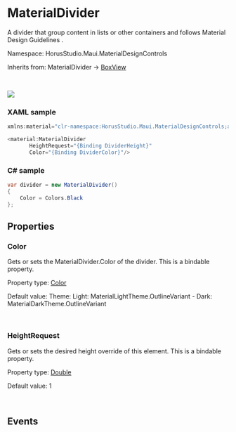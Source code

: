# MaterialDivider

A divider  that group content in lists or other containers and follows Material Design Guidelines [](https://m3.material.io/components/divider/overview).

Namespace: HorusStudio.Maui.MaterialDesignControls

Inherits from: MaterialDivider → [BoxView](https://learn.microsoft.com/en-us/dotnet/api/microsoft.maui.controls.boxview)

<br>

![](https://raw.githubusercontent.com/HorusSoftwareUY/MaterialDesignControlsPlugin/develop/screenshots/MaterialDivider.jpg)

### XAML sample

```csharp
xmlns:material="clr-namespace:HorusStudio.Maui.MaterialDesignControls;assembly=HorusStudio.Maui.MaterialDesignControls"

<material:MaterialDivider
       HeightRequest="{Binding DividerHeight}"
       Color="{Binding DividerColor}"/>
```

### C# sample

```csharp
var divider = new MaterialDivider()
{
    Color = Colors.Black
};
```

## Properties

### <a id="properties-color"/>**Color**

Gets or sets the MaterialDivider.Color of the divider.
 This is a bindable property.

Property type: [Color](https://learn.microsoft.com/en-us/dotnet/api/microsoft.maui.graphics.color)<br>

Default value: Theme: Light: MaterialLightTheme.OutlineVariant - Dark: MaterialDarkTheme.OutlineVariant

<br>

### <a id="properties-heightrequest"/>**HeightRequest**

Gets or sets the desired height override of this element.
 This is a bindable property.

Property type: [Double](https://learn.microsoft.com/en-us/dotnet/api/system.double)<br>

Default value: 1

<br>

## Events
